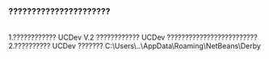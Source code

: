 ﻿<html>
<h3>??????????????????????</h3><br>
1.???????????? UCDev V.2 ???????????? UCDev ?????????????????????????<br>
2.?????????? UCDev ??????? C:\Users\..\AppData\Roaming\NetBeans\Derby<br>
</html>